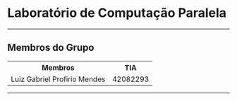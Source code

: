 <h1>Laboratório de Computação Paralela</h1>
<hr>
<h2>Membros do Grupo</h2>
<table>
  <tr>
    <th>Membros</th>
    <th>TIA</th>
  </tr>
  <tr>
    <td>Luiz Gabriel Profirio Mendes</td>
    <td>42082293</td>
  </tr>
</table>
<hr>
